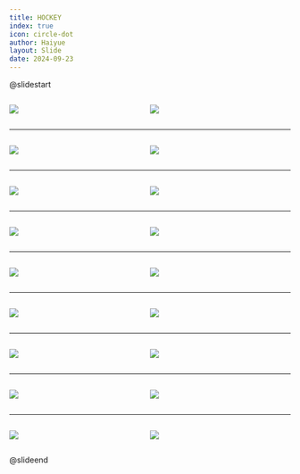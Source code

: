 ```yaml
---
title: HOCKEY
index: true
icon: circle-dot
author: Haiyue
layout: Slide
date: 2024-09-23
---
```

 
@slidestart

<div style="display:flex">
<div style="flex:1">

![](https://raw.githubusercontent.com/yclord/reading/refs/heads/master/english/Level-Y/HOCKEY/001.webp)
</div>
<div style="flex:1">

![](https://raw.githubusercontent.com/yclord/reading/refs/heads/master/english/Level-Y/HOCKEY/002.webp)
</div>
</div>

---

<div style="display:flex">
<div style="flex:1">

![](https://raw.githubusercontent.com/yclord/reading/refs/heads/master/english/Level-Y/HOCKEY/003.webp)
</div>
<div style="flex:1">

![](https://raw.githubusercontent.com/yclord/reading/refs/heads/master/english/Level-Y/HOCKEY/004.webp)
</div>
</div>

---

<div style="display:flex">
<div style="flex:1">

![](https://raw.githubusercontent.com/yclord/reading/refs/heads/master/english/Level-Y/HOCKEY/005.webp)
</div>
<div style="flex:1">

![](https://raw.githubusercontent.com/yclord/reading/refs/heads/master/english/Level-Y/HOCKEY/006.webp)
</div>
</div>

---

<div style="display:flex">
<div style="flex:1">

![](https://raw.githubusercontent.com/yclord/reading/refs/heads/master/english/Level-Y/HOCKEY/007.webp)
</div>
<div style="flex:1">

![](https://raw.githubusercontent.com/yclord/reading/refs/heads/master/english/Level-Y/HOCKEY/008.webp)
</div>
</div>

---

<div style="display:flex">
<div style="flex:1">

![](https://raw.githubusercontent.com/yclord/reading/refs/heads/master/english/Level-Y/HOCKEY/009.webp)
</div>
<div style="flex:1">

![](https://raw.githubusercontent.com/yclord/reading/refs/heads/master/english/Level-Y/HOCKEY/010.webp)
</div>
</div>

---

<div style="display:flex">
<div style="flex:1">

![](https://raw.githubusercontent.com/yclord/reading/refs/heads/master/english/Level-Y/HOCKEY/011.webp)
</div>
<div style="flex:1">

![](https://raw.githubusercontent.com/yclord/reading/refs/heads/master/english/Level-Y/HOCKEY/012.webp)
</div>
</div>

---

<div style="display:flex">
<div style="flex:1">

![](https://raw.githubusercontent.com/yclord/reading/refs/heads/master/english/Level-Y/HOCKEY/013.webp)
</div>
<div style="flex:1">

![](https://raw.githubusercontent.com/yclord/reading/refs/heads/master/english/Level-Y/HOCKEY/014.webp)
</div>
</div>

---

<div style="display:flex">
<div style="flex:1">

![](https://raw.githubusercontent.com/yclord/reading/refs/heads/master/english/Level-Y/HOCKEY/015.webp)
</div>
<div style="flex:1">

![](https://raw.githubusercontent.com/yclord/reading/refs/heads/master/english/Level-Y/HOCKEY/016.webp)
</div>
</div>

---

<div style="display:flex">
<div style="flex:1">

![](https://raw.githubusercontent.com/yclord/reading/refs/heads/master/english/Level-Y/HOCKEY/017.webp)
</div>
<div style="flex:1">

![](https://raw.githubusercontent.com/yclord/reading/refs/heads/master/english/Level-Y/HOCKEY/018.webp)
</div>
</div>

@slideend
